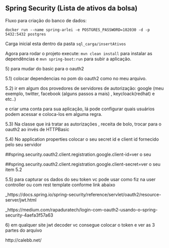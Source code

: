 ## Spring Security (Lista de ativos da bolsa)

Fluxo para criação do banco de dados:

`docker run --name spring-arlei -e POSTGRES_PASSWORD=102030 -d -p 5432:5432 postgres`

Carga inicial esta dentro da pasta `sql_carga/insertAtivos`

Agora para rodar o projeto execute: `mvn clean install` para instalar as dependências e `mvn spring-boot:run` para subir a aplicação.



<p>5) para mudar do basic para o oauth2</p>
<p>5.1) colocar  dependencias no pom do oauth2 como no meu arquivo.</p>
<p>5.2) ir em algum dos provedores de servidores de autorização: google (meu exemplo, twitter, facebook (alguns passos a mais) , keycloack(redhat) e etc..)</p>
<p>e criar uma conta para sua aplicação, lá pode configurar quais usuários podem acessar e coloca-los em alguma regra.</p>
<p>5.3) Na classe que irá tratar as autorizações , receita de bolo, trocar para o oauth2 ao invés de HTTPBasic</p>
<p>5.4) No application properties colocar o seu secret id e client id fornecido pelo seu servidor</p>
   <p>##spring.security.oauth2.client.registration.google.client-id=ver o seu </p>
   <p>##spring.security.oauth2.client.registration.google.client-secret=ver o seu item 5.2</p>
<p>5.5) para capturar os dados do seu token vc pode usar como fiz na user controller ou com rest template conforme link abaixo</p>


<p>_https://docs.spring.io/spring-security/reference/servlet/oauth2/resource-server/jwt.html</p>
<p>_https://medium.com/rapaduratech/login-com-oauth2-usando-o-spring-security-4aefa3f57a63</p>

<p>6) em qualquer site jwt decoder vc consegue colocar o token e ver as 3 partes do arquivo</p>
   <p>http://calebb.net/</p>


